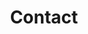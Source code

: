 ---
title: Contact
description: Get in touch
email: fur@example.com
hero: Get in touch
type: contact

map:
  latitude: -45.873511
  longitude: 170.503704
  address: 'Dunedin, New Zealand'
  zoom: 13

menu:
  main:
    weight: 112
  footer:
    weight: 112
---